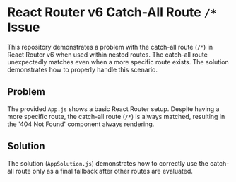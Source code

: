 # React Router v6 Catch-All Route `/*` Issue

This repository demonstrates a problem with the catch-all route (`/*`) in React Router v6 when used within nested routes. The catch-all route unexpectedly matches even when a more specific route exists.  The solution demonstrates how to properly handle this scenario.

## Problem

The provided `App.js` shows a basic React Router setup. Despite having a more specific route, the catch-all route (`/*`) is always matched, resulting in the '404 Not Found' component always rendering.

## Solution

The solution (`AppSolution.js`) demonstrates how to correctly use the catch-all route only as a final fallback after other routes are evaluated.